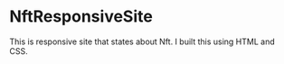 # NftResponsiveSite
This is responsive site that states about Nft. I built this using HTML and CSS.
